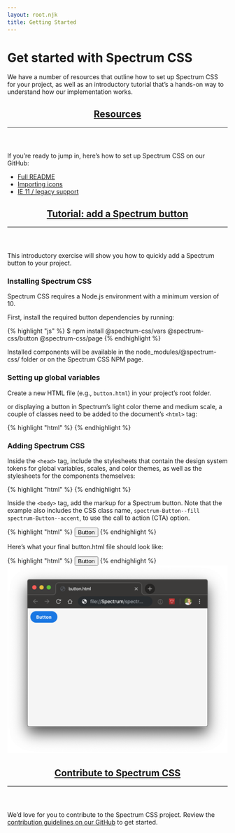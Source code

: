```yaml
---
layout: root.njk
title: Getting Started
---
```


  <div class="spectrum-Site-mainContainer">
    <div class="spectrum-Site-page spectrum-Typography">
      <h1 class="spectrum-Heading spectrum-Heading--sizeXXL spectrum-Heading--serif">Get started with Spectrum CSS</h1>
      <p class="spectrum-Body spectrum-Body--sizeL">We have a number of resources that outline how to set up Spectrum CSS for
        your project, as well as an introductory tutorial that’s a hands-on way to understand how our implementation works.</p>
      <header id="resources">
        <h2 class="spectrum-Heading spectrum-Heading--sizeM">
          <a class="spectrum-BigSubtleLink" href="#resources">Resources</a>
        </h2>
        <hr class="spectrum-Divider spectrum-Divider--large"/>
      </header>
      <section>
        <p class="spectrum-Body spectrum-Body--sizeL">If you’re ready to jump in, here’s how to set up Spectrum CSS on our
          GitHub:</p>
        <ul class="spectrum-Body spectrum-Body--sizeL">
          <li>
            <a class="spectrum-Link spectrum-Link--quiet" href="https://github.com/adobe/spectrum-css/blob/main/README.md">Full
              README</a>
          </li>
          <li>
            <a
              class="spectrum-Link spectrum-Link--quiet"
              href="https://github.com/adobe/spectrum-css/blob/main/README.md#importing-ui-icons">Importing icons</a>
          </li>
          <li>
            <a class="spectrum-Link spectrum-Link--quiet" href="https://github.com/adobe/spectrum-css/blob/main/README-legacy.md">IE
              11 / legacy support</a>
          </li>
        </ul>
      </section>
      <header id="tutorial">
        <h2 class="spectrum-Heading spectrum-Heading--sizeM">
          <a class="spectrum-BigSubtleLink" href="#tutorial">Tutorial: add a Spectrum button</a>
        </h2>
        <hr class="spectrum-Divider spectrum-Divider--large"/>
      </header>
      <section>
        <p class="spectrum-Body spectrum-Body--sizeL">This introductory exercise will show you how to quickly add a Spectrum
          button to your project.</p>
        <h3 class="spectrum-Heading spectrum-Heading--sizeS">Installing Spectrum CSS</h3>
        <p class="spectrum-Body spectrum-Body--sizeL">Spectrum CSS requires a Node.js environment with a minimum version of 10.</p>
        <p class="spectrum-Body spectrum-Body--sizeL">First, install the required button dependencies by running:</p>
        {% highlight "js" %} 
$ npm install @spectrum-css/vars @spectrum-css/button @spectrum-css/page
{% endhighlight %}
        <p class="spectrum-Body spectrum-Body--sizeL">Installed components will be available in the node_modules/@spectrum-css/
          folder or on the Spectrum CSS NPM page.</p>
        <h3 class="spectrum-Heading spectrum-Heading--sizeS">Setting up global variables</h3>
        <p class="spectrum-Body spectrum-Body--sizeL">Create a new HTML file (e.g.,
          <code class="spectrum-Code spectrum-Code--sizeS">button.html</code>) in your project’s root folder.</p>
        <p class="spectrum-Body spectrum-Body--sizeL">or displaying a button in Spectrum’s light color theme and medium scale, a
          couple of classes need to be added to the document’s
          <code class="spectrum-Code spectrum-Code--sizeS">&lt;html&gt;</code>
          tag:</p>
          {% highlight "html" %}
          <html class="spectrum spectrum--medium spectrum--light">
    {% endhighlight %}
        <h3 class="spectrum-Heading spectrum-Heading--sizeS">Adding Spectrum CSS</h3>
        <p class="spectrum-Body spectrum-Body--sizeL">Inside the
          <code class="spectrum-Code spectrum-Code--sizeS">&lt;head&gt;</code>
          tag, include the stylesheets that contain the design system tokens for global variables, scales, and color themes, as
          well as the stylesheets for the components themselves:</p>
          {% highlight "html" %}
          <head>
  <link rel='stylesheet' href='node_modules/@spectrum-css/vars/dist/spectrum-global.css'>
  <link rel='stylesheet' href='node_modules/@spectrum-css/vars/dist/spectrum-medium.css'>
  <link rel='stylesheet' href='node_modules/@spectrum-css/vars/dist/spectrum-light.css'>
  <link rel='stylesheet' href='node_modules/@spectrum-css/button/dist/index-vars.css'>
</head>
          {% endhighlight %}
        <p class="spectrum-Body spectrum-Body--sizeL">Inside the
          <code class="spectrum-Code spectrum-Code--sizeS">&lt;body&gt;</code>
          tag, add the markup for a Spectrum button. Note that the example also includes the CSS class name,
          <code class="spectrum-Code spectrum-Code--sizeS">spectrum-Button--fill spectrum-Button--accent</code>, to use the call to action (CTA) option.</p>
        {% highlight "html" %}
<button class="spectrum-Button spectrum-Button--fill spectrum-Button--accent spectrum-Button--sizeM">
    <span class="spectrum-Button-label">Button</span>
</button>
 {% endhighlight %}
        <p class="spectrum-Body spectrum-Body--sizeL">Here’s what your final button.html file should look like:</p>
       {% highlight "html" %}
        <html class="spectrum spectrum--light spectrum--medium">
  <head>
    <link rel="stylesheet" href="node_modules/@spectrum-css/vars/dist/spectrum-global.css">
    <link rel="stylesheet" href="node_modules/@spectrum-css/vars/dist/spectrum-medium.css">
    <link rel="stylesheet" href="node_modules/@spectrum-css/vars/dist/spectrum-light.css">
    <link rel="stylesheet" href="node_modules/@spectrum-css/page/dist/index-vars.css">
    <link rel="stylesheet" href="node_modules/@spectrum-css/button/dist/index-vars.css">
  </head>
  <body>
    <button class="spectrum-Button spectrum-Button--fill spectrum-Button--accent spectrum-Button--sizeM">
      <span class="spectrum-Button-label">Button</span>
    </button>
  </body>
</html>
 {% endhighlight %}
        <img
          class="spectrum-CenteredImage"
          alt="Screenshot of the rendered CTA button in a browser window"
          src="../img/button-screen-shot.png"/>
        <header id="contribute">
          <h2 class="spectrum-Heading spectrum-Heading--sizeM">
            <a class="spectrum-BigSubtleLink" href="#contribute">Contribute to Spectrum CSS</a>
          </h2>
          <hr class="spectrum-Divider spectrum-Divider--large"/>
        </header>
        <p class="spectrum-Body spectrum-Body--sizeL">We’d love for you to contribute to the Spectrum CSS project. Review the
          <a
            href="https://github.com/adobe/spectrum-css/blob/main/.github/CONTRIBUTING.md"
            class="spectrum-Link spectrum-Link--quiet"
            target="_blank">contribution guidelines on our GitHub</a>
          to get started.</p>
      </section>
    </div>
  </div>
